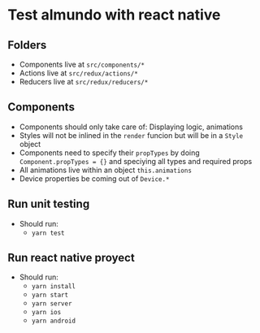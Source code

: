 # Test almundo with react native

## Folders

* Components live at `src/components/*`
* Actions live at `src/redux/actions/*`
* Reducers live at `src/redux/reducers/*`

## Components

* Components should only take care of: Displaying logic, animations
* Styles will not be inlined in the `render` funcion but will be in a `Style` object
* Components need to specify their `propTypes` by doing `Component.propTypes = {}` and speciying all types and required props
* All animations live within an object `this.animations`
* Device properties be coming out of `Device.*`

## Run unit testing

* Should run:
  * `yarn test`

## Run react native proyect

* Should run:
  * `yarn install`
  * `yarn start`
  * `yarn server`
  * `yarn ios`
  * `yarn android`
